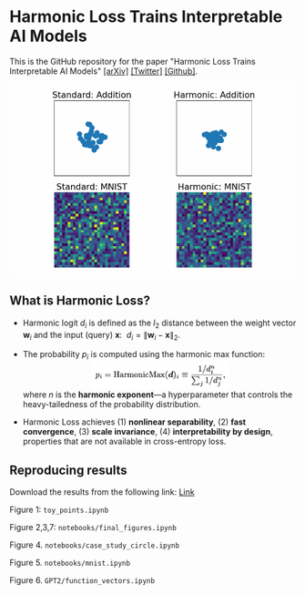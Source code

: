 # Harmonic Loss Trains Interpretable AI Models

This is the GitHub repository for the paper "Harmonic Loss Trains Interpretable AI Models" [[arXiv]]() [[Twitter]]() [[Github]](https://github.com/KindXiaoming/grow-crystals).

![Harmonic Demo](./figures/weights_evolution.gif)

## What is Harmonic Loss?
- Harmonic logit $d_i$ is defined as the $l_2$ distance between the weight vector $\mathbf{w}_i$ and the input (query) $\mathbf{x}$:&nbsp; $d_i = \|\mathbf{w}_i - \mathbf{x}\|_2$.

- The probability $p_i$ is computed using the harmonic max function: <img src="./figures/eq_harmax.png" alt="Description" style="width: 50%; display: block; margin: auto;">
 where $n$ is the **harmonic exponent**—a hyperparameter that controls the heavy-tailedness of the probability distribution.

- Harmonic Loss achieves (1) **nonlinear separability**, (2)  **fast convergence**, (3) **scale invariance**, (4) **interpretability by design**, properties that are not available in cross-entropy loss.


## Reproducing results

Download the results from the following link: [Link](https://www.dropbox.com/scl/fi/9kj9aw1ymgsw0qya7sh8h/harmonic-data.zip?rlkey=6oc804x2r3ocmx3jidow4uqcp&st=e7i81esq&dl=0)

Figure 1: ``toy_points.ipynb``

Figure 2,3,7: ``notebooks/final_figures.ipynb``

Figure 4. ``notebooks/case_study_circle.ipynb``

Figure 5. ``notebooks/mnist.ipynb``

Figure 6. ``GPT2/function_vectors.ipynb``
